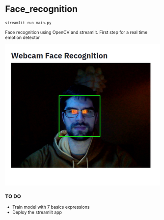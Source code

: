 # Face_recognition
```Python
streamlit run main.py
```
Face recognition using OpenCV and streamlit. First step for a real time emotion detector

![face_reco_st](face_reco_st.png)

### TO DO 

* Train model with 7 basics expressions
* Deploy the streamlit app
